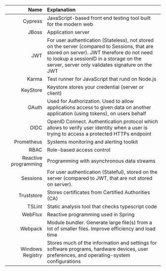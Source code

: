 | Name     |      Explanation           |
|----------:|:-------------             |
| Cypress | JavaScript-based front end testing tool built for the modern web |
| JBoss     |  Application server |
| JWT | For user authentication (Stateless), not stored on the server (compared to Sessions, that are stored on server). JWT therefore do not need to lookup a sessionID in a storage on the server, server only validates signature on the JWT |
| Karma | Test runner for JavaScript that rund on Node.js | 
| KeyStore | Keystore stores your credential (server or client) |
| OAuth | Used for Authorization. Used to allow applications access to given data on another application (using tokens), on users behalf |
| OIDC | OpenID Connect. Authentication protocol which allows to verify user identity when a user is trying to access a protected HTTPs endpoint |
| Prometheus | Systems monitoring and alerting toolkit |
| RBAC     |  Role-based access control |
| Reactive programming | Programming with asynchronous data streams |
| Sessions | For user authentication (Stateful), stored on the server (compared to JWT, that are not stored on server).
| Truststore | Stores certificates from Certified Authorities (CA) |
| TSLint | Static analysis tool that checks typescript code |
| WebFlux | Reactive programming used in Spring |
| Webpack | Module bundler. Generate large file(s) from a lot of smaller files. Improve efficiency and load time |
| Windows Registry | Stores much of the information and settings for software programs, hardware devices, user preferences, and operating-system configurations |

